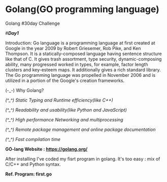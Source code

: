 # Golang(GO programming language)
Golang #30day Challenge 

#***Day1***

Introduction:
Go language is a programming language at first created at Google in the year 2009 by Robert Griesemer, Rob Pike, and Ken    Thompson. It is a statically-composed language having sentence structure like that of C. It gives trash assortment, type security, dynamic-composing ability, many progressed worked in types, for example, factor length clusters and key-esteem maps. It additionally gives a rich standard library. The Go programming language was propelled in November 2006 and is utilized in a portion of the Google's creation frameworks.

(-_-) Why Golang?

*(^_^) Static Typing and Runtime efficiency(like C++)*

*(^_^) Readability and usability(like Python and JavaScript)*

*(^_^) High performance Networking and multiprocessing*

*(^_^) Remote package management and online package documentation*

*(^_^) Fast compilation time*

**GO-lang Website : https://golang.org/**

After installing I've coded my fisrt program in golang. It's too easy : mix of C/C++ and Python syntax.

**Ref. Program: first.go**

